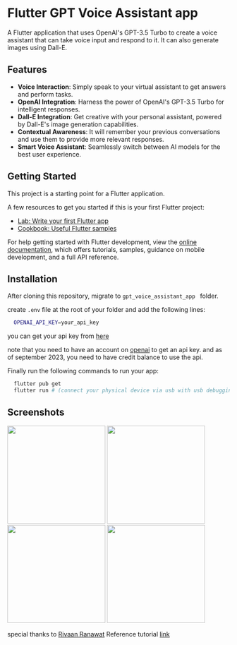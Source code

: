 # Flutter GPT Voice Assistant app

A Flutter application that uses OpenAI's GPT-3.5 Turbo to create a voice assistant that can take voice input and respond to it. It can also generate images using Dall-E.

## Features

- **Voice Interaction**: Simply speak to your virtual assistant to get answers and perform tasks.
- **OpenAI Integration**: Harness the power of OpenAI's GPT-3.5 Turbo for intelligent responses.
- **Dall-E Integration**: Get creative with your personal assistant, powered by Dall-E's image generation capabilities.
- **Contextual Awareness**: It will remember your previous conversations and use them to provide more relevant responses.
- **Smart Voice Assistant**: Seamlessly switch between AI models for the best user experience.

## Getting Started

This project is a starting point for a Flutter application.

A few resources to get you started if this is your first Flutter project:

- [Lab: Write your first Flutter app](https://docs.flutter.dev/get-started/codelab)
- [Cookbook: Useful Flutter samples](https://docs.flutter.dev/cookbook)

For help getting started with Flutter development, view the
[online documentation](https://docs.flutter.dev/), which offers tutorials,
samples, guidance on mobile development, and a full API reference.

## Installation

After cloning this repository, migrate to `gpt_voice_assistant_app
` folder.

create `.env` file at the root of your folder and add the following lines:

```bash
  OPENAI_API_KEY=your_api_key
```

you can get your api key from [here](https://platform.openai.com/account/api-keys)

note that you need to have an account on [openai](https://beta.openai.com/) to get an api key.
and as of september 2023, you need to have credit balance to use the api.

Finally run the following commands to run your app:

```bash
  flutter pub get
  flutter run # (connect your physical device via usb with usb debugging enabled)
```

## Screenshots

<img src="https://github.com/jagtap-suraj/gpt_voice_assistant_app/assets/89206671/9e8f68e7-8dce-486e-806f-79e83976d40e" width="222">
<img src="https://github.com/jagtap-suraj/gpt_voice_assistant_app/assets/89206671/3dc68ad2-1768-4226-bcf6-0aad4fb70644" width="222">
<img src="https://github.com/jagtap-suraj/gpt_voice_assistant_app/assets/89206671/3e3772f0-f21b-4dc2-a81b-b96c398fcce8" width="222">
<img src="https://github.com/jagtap-suraj/gpt_voice_assistant_app/assets/89206671/3d9ed0cf-99a7-4652-8aa1-26dea9220b1c" width="222">

special thanks to [Rivaan Ranawat](https://www.youtube.com/@RivaanRanawat)
Reference tutorial [link](https://youtu.be/Q_pz4xFow3Q?si)
